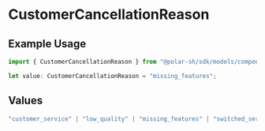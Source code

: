 # CustomerCancellationReason

## Example Usage

```typescript
import { CustomerCancellationReason } from "@polar-sh/sdk/models/components";

let value: CustomerCancellationReason = "missing_features";
```

## Values

```typescript
"customer_service" | "low_quality" | "missing_features" | "switched_service" | "too_complex" | "too_expensive" | "unused" | "other"
```